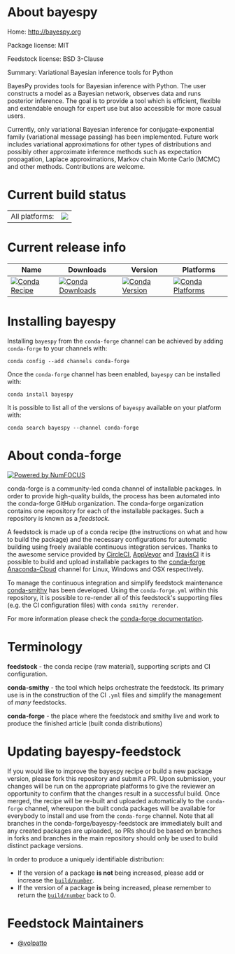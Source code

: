 About bayespy
=============

Home: http://bayespy.org

Package license: MIT

Feedstock license: BSD 3-Clause

Summary: Variational Bayesian inference tools for Python

BayesPy provides tools for Bayesian inference with Python. The user constructs a model as a Bayesian network,
observes data and runs posterior inference. The goal is to provide a tool which is efficient, flexible and
extendable enough for expert use but also accessible for more casual users.

Currently, only variational Bayesian inference for conjugate-exponential family (variational message passing)
has been implemented. Future work includes variational approximations for other types of distributions and
possibly other approximate inference methods such as expectation propagation, Laplace approximations,
Markov chain Monte Carlo (MCMC) and other methods. Contributions are welcome.


Current build status
====================


<table><tr><td>All platforms:</td>
    <td>
      <a href="https://dev.azure.com/conda-forge/feedstock-builds/_build/latest?definitionId=6747&branchName=master">
        <img src="https://dev.azure.com/conda-forge/feedstock-builds/_apis/build/status/bayespy-feedstock?branchName=master">
      </a>
    </td>
  </tr>
</table>

Current release info
====================

| Name | Downloads | Version | Platforms |
| --- | --- | --- | --- |
| [![Conda Recipe](https://img.shields.io/badge/recipe-bayespy-green.svg)](https://anaconda.org/conda-forge/bayespy) | [![Conda Downloads](https://img.shields.io/conda/dn/conda-forge/bayespy.svg)](https://anaconda.org/conda-forge/bayespy) | [![Conda Version](https://img.shields.io/conda/vn/conda-forge/bayespy.svg)](https://anaconda.org/conda-forge/bayespy) | [![Conda Platforms](https://img.shields.io/conda/pn/conda-forge/bayespy.svg)](https://anaconda.org/conda-forge/bayespy) |

Installing bayespy
==================

Installing `bayespy` from the `conda-forge` channel can be achieved by adding `conda-forge` to your channels with:

```
conda config --add channels conda-forge
```

Once the `conda-forge` channel has been enabled, `bayespy` can be installed with:

```
conda install bayespy
```

It is possible to list all of the versions of `bayespy` available on your platform with:

```
conda search bayespy --channel conda-forge
```


About conda-forge
=================

[![Powered by NumFOCUS](https://img.shields.io/badge/powered%20by-NumFOCUS-orange.svg?style=flat&colorA=E1523D&colorB=007D8A)](http://numfocus.org)

conda-forge is a community-led conda channel of installable packages.
In order to provide high-quality builds, the process has been automated into the
conda-forge GitHub organization. The conda-forge organization contains one repository
for each of the installable packages. Such a repository is known as a *feedstock*.

A feedstock is made up of a conda recipe (the instructions on what and how to build
the package) and the necessary configurations for automatic building using freely
available continuous integration services. Thanks to the awesome service provided by
[CircleCI](https://circleci.com/), [AppVeyor](https://www.appveyor.com/)
and [TravisCI](https://travis-ci.com/) it is possible to build and upload installable
packages to the [conda-forge](https://anaconda.org/conda-forge)
[Anaconda-Cloud](https://anaconda.org/) channel for Linux, Windows and OSX respectively.

To manage the continuous integration and simplify feedstock maintenance
[conda-smithy](https://github.com/conda-forge/conda-smithy) has been developed.
Using the ``conda-forge.yml`` within this repository, it is possible to re-render all of
this feedstock's supporting files (e.g. the CI configuration files) with ``conda smithy rerender``.

For more information please check the [conda-forge documentation](https://conda-forge.org/docs/).

Terminology
===========

**feedstock** - the conda recipe (raw material), supporting scripts and CI configuration.

**conda-smithy** - the tool which helps orchestrate the feedstock.
                   Its primary use is in the construction of the CI ``.yml`` files
                   and simplify the management of *many* feedstocks.

**conda-forge** - the place where the feedstock and smithy live and work to
                  produce the finished article (built conda distributions)


Updating bayespy-feedstock
==========================

If you would like to improve the bayespy recipe or build a new
package version, please fork this repository and submit a PR. Upon submission,
your changes will be run on the appropriate platforms to give the reviewer an
opportunity to confirm that the changes result in a successful build. Once
merged, the recipe will be re-built and uploaded automatically to the
`conda-forge` channel, whereupon the built conda packages will be available for
everybody to install and use from the `conda-forge` channel.
Note that all branches in the conda-forge/bayespy-feedstock are
immediately built and any created packages are uploaded, so PRs should be based
on branches in forks and branches in the main repository should only be used to
build distinct package versions.

In order to produce a uniquely identifiable distribution:
 * If the version of a package **is not** being increased, please add or increase
   the [``build/number``](https://conda.io/docs/user-guide/tasks/build-packages/define-metadata.html#build-number-and-string).
 * If the version of a package **is** being increased, please remember to return
   the [``build/number``](https://conda.io/docs/user-guide/tasks/build-packages/define-metadata.html#build-number-and-string)
   back to 0.

Feedstock Maintainers
=====================

* [@volpatto](https://github.com/volpatto/)

